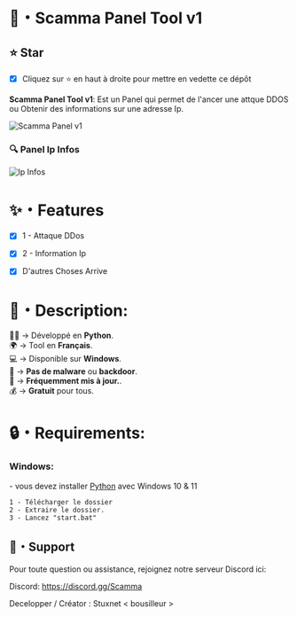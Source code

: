 # 🚀・Scamma Panel Tool v1

## **⭐ Star**

- [x] Cliquez sur ⭐ en haut à droite pour mettre en vedette ce dépôt

**Scamma Panel Tool v1**: Est un Panel qui permet de l'ancer une attque DDOS ou Obtenir des informations sur une adresse Ip.

![Scamma Panel v1](https://cdn.discordapp.com/attachments/1261338516865155092/1265779535203537057/image.png?ex=66a2c08e&is=66a16f0e&hm=a4bca57cf8c22ac206c2ffd59f5a21c4436e45847d18fabb403f397e70ff875e&)

### **🔍 Panel Ip Infos**

![Ip Infos](https://cdn.discordapp.com/attachments/1261338516865155092/1265779907485630534/image.png?ex=66a2c0e6&is=66a16f66&hm=b1b160b8a08da1f6bdd1f6b609f417762b1c752b2c94a847e6fd5c291e1d7c75&)

# ✨・Features

- [x] 1 - Attaque DDos
- [x] 2 - Information Ip
- [x] D'autres Choses Arrive


<h1>📜・Description:</h1>
<p>
  
👨‍💻 -> Développé en <strong>Python</strong>.<br>
🌍 -> Tool en <strong>Français</strong>.<br>
💻 -> Disponible sur <strong>Windows</strong>.<br>
🔎 -> <strong>Pas de malware</strong> ou <strong>backdoor</strong>.<br>
🔄 -> <strong>Fréquemment mis à jour.</strong>.<br>
💰 -> <strong>Gratuit</strong> pour tous. <br>
</p>


<h1>🔒・Requirements:</h1>
<h3>Windows:</h3>
<p>
- vous devez installer <a href="https://www.python.org/downloads/">Python</a> avec Windows 10 & 11
</p>

  
```
1 - Télécharger le dossier
2 - Extraire le dossier.
3 - Lancez "start.bat"
```
</p>

## **:speech_balloon:・Support**

Pour toute question ou assistance, rejoignez notre serveur Discord ici:

Discord: https://discord.gg/Scamma

Decelopper / Créator : Stuxnet < bousilleur ><br>
</p>

